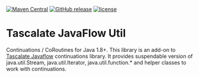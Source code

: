 [![Maven Central](https://img.shields.io/maven-central/v/net.tascalate.javaflow.util/net.tascalate.javaflow.util.lib.svg)](https://search.maven.org/artifact/net.tascalate.javaflow.util/net.tascalate.javaflow.util.lib/1.1.0/jar) [![GitHub release](https://img.shields.io/github/release/vsilaev/tascalate-javaflow-util.svg)](https://github.com/vsilaev/tascalate-javaflow-util/releases/tag/1.1.0) [![license](https://img.shields.io/github/license/vsilaev/tascalate-javaflow-util.svg)](https://github.com/vsilaev/tascalate-async-await/blob/master/LICENSE)

# Tascalate JavaFlow Util
Continuations / CoRoutines for Java 1.8+. This library is an add-on to [Tascalate Javaflow](https://github.com/vsilaev/tascalate-javaflow) continuations library. It provides suspendable version of java.util.Stream, java.util.Iterator, java.util.function.*  and helper classes to work with continuations.
